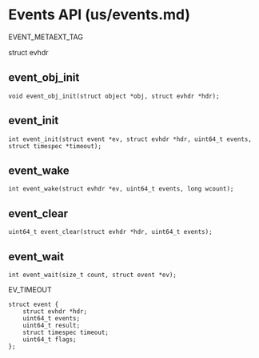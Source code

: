 Events API (us/events.md)
==========

EVENT_METAEXT_TAG

struct evhdr

## event_obj_init
``` {.c}
void event_obj_init(struct object *obj, struct evhdr *hdr);
```

## event_init
``` {.c}
int event_init(struct event *ev, struct evhdr *hdr, uint64_t events, struct timespec *timeout);
```

## event_wake
``` {.c}
int event_wake(struct evhdr *ev, uint64_t events, long wcount);
```

## event_clear
``` {.c}
uint64_t event_clear(struct evhdr *hdr, uint64_t events);
```

## event_wait
``` {.c}
int event_wait(size_t count, struct event *ev);
```

EV_TIMEOUT

``` {.c}
struct event {
	struct evhdr *hdr;
	uint64_t events;
	uint64_t result;
	struct timespec timeout;
	uint64_t flags;
};
```


